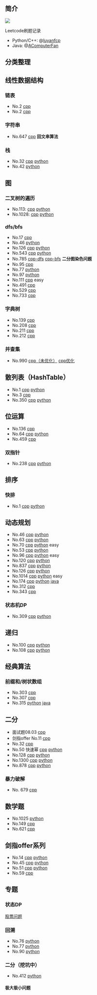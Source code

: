 ## 简介

![]( https://visitor-badge.glitch.me/badge?page_id=<your_page_id>)

Leetcode刷题记录

+ Python/C++: @[luyanfcp](https://github.com/LuYanFCP) 
+ Java: @[AComputerFan](https://github.com/AComputerFan)

分类整理
---------------

## 线性数据结构

### 链表

+ No.2 [cpp](cpp/2.cpp)
+ No.2 [cpp](cpp/109.cpp)

### 字符串

+ No.647 [cpp](cpp/647.cpp)  **回文串算法**

### 栈

+ No.32 [cpp](cpp/32.cpp) [python](python/32.py)
+ No.42 [python](python/42.cpp)

## 图

### 二叉树的遍历

+ No.113: [cpp](cpp/113.cpp) [python](python/113.py)
+ No.1028: [cpp](cpp/1028.cpp) [python](python/1028.py)

### dfs/bfs

+ No.17 [cpp](cpp/17.cpp)
+ No.46 [python](python/46.py)
+ No.126 [cpp](cpp/126.cpp) [python](python/126.py)
+ No.543 [cpp](cpp/543.cpp) [python](python/543.py)
+ No.785 [cpp-dfs](cpp/785.cpp) [cpp-bfs](cpp/785-bfs.cpp)  **二分图染色问题**
+ No.95 [cpp](cpp/95.cpp)
+ No.77 [python](python/77.py)
+ No.97 [python](python/97.py)
+ No.111 [cpp](cpp/111.cpp)  easy
+ No.491 [cpp](cpp/491.cpp)
+ No.529 [cpp](cpp/529.cpp)
+ No.733 [cpp](cpp/733.cpp)

### 字典树

+ No.139 [cpp](cpp/139.cpp)
+ No.208 [cpp](cpp/数据结构/Trie.cpp)
+ No.211 [cpp](cpp/211.cpp)
+ No.212 [cpp](cpp/212.cpp)

### 并查集

+ No.990 [cpp（未优化）](cpp/990.cpp) [cpp优化](cpp/990_1.cpp)

## 散列表（HashTable）

+ No.1 [cpp](cpp/1.cpp) [python](python/1.py)
+ No.3 [cpp](cpp/3.cpp)
+ No.350 [cpp](cpp/350.cpp) [python](python/350.py)

## 位运算

+ No.136 [cpp](cpp/136.cpp)
+ No.64 [cpp](cpp/64.cpp) [python](python/64.py)
+ No.459 [cpp](cpp/459.cpp)

### 双指针

+ No.238 [cpp](cpp/238.cpp) [python](python/238.py)

## 排序

### 快排

+ No.1 [cpp](cpp/215_2.cpp) [python](python/215.py)

## 动态规划

+ No.46 [cpp]()  [python](python/46_dp.py)
+ No.63 [cpp](cpp/63.cpp) [python](python/63.py)
+ No.70 [cpp](cpp/70.cpp) [python](python/70.py)   easy
+ No.53 [cpp](cpp/53.cpp) [python](python/53.py)
+ No.96 [cpp](cpp/96.cpp) [python](python/96.py) easy
+ No.120 [cpp](cpp/120.cpp) [python](python/120.py)
+ No.837 [cpp](cpp/837.cpp) [python](python/837.py)
+ No.126 [cpp](cpp/126.cpp) [python](python/126.py)
+ No.1014 [cpp](cpp/1014.cpp) [python](python/1014.py) easy
+ No.174  [cpp](cpp/174.cpp) [python](python/174.py) [java](java/Problem174.java)
+ No.312 [cpp](cpp/312.cpp)
+ No.343 [cpp](cpp/343.cpp)

### 状态机DP

+ No.309 [cpp](cpp/309.cpp) [python](python/309.py)

## 递归

+ No.100 [cpp](cpp/100.py) [python](python/100.py)
+ No.108 [cpp](cpp/100.py) [python](python/108.py)

## 经典算法

### 前缀和/树状数组

+ No.303 [cpp](cpp/303.cpp)
+ No.307 [cpp](cpp/307.cpp)
+ No.315 [python](python/315.py)   [java](java/Problem315.java) 

## 二分

+ 面试题08.03 [cpp](面试宝典/cpp/08-03.cpp)
+ 剑指offer No.11 [cpp](剑指offer/cpp/11.cpp)
+ No.32 [cpp](cpp/35.cpp)
+ No.50 快速幂 [cpp](cpp/50.cpp) [python](python/50.py)
+ No.128 [cpp](cpp/128.cpp) [python](python/128.py)
+ No.1300 [cpp](cpp/1300.cpp) [python](python/1300.py)
+ No.878 [cpp](cpp/878.cpp) [python](python/878.py)

### 暴力破解

+ No. 679 [cpp](cpp/679.cpp)

## 数学题

+ No.1025 [python](python/1025.py)
+ No.149 [cpp](cpp/149.cpp)
+ No.621 [cpp](cpp/621.cpp)

## 剑指offer系列

+ No.14 [cpp](指offer/cpp/14.cpp) [python](剑指offer/python/14.py)
+ No.45 [cpp](#) [python](剑指offer/python/45.py)
+ No.51 [cpp](剑指offer/cpp/51.cpp) [python](剑指offer/python/51.py)
+ No.59 [cpp](剑指offer/cpp/59.cpp)

## 专题

### 状态DP

[股票问题](专题/状态DP/股票问题)

### 回溯

+ No.76 [python](python/76.py)
+ No.77 [python](python/77.py)
+ No.90 [python](python/90.py)

### 二分（挖坑中）

+ No.412 [python](python/410.py)

#### 极大极小问题
